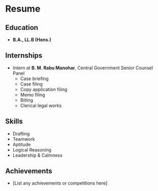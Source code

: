# Resume

## Education
- **B.A., LL.B (Hons.)**

## Internships
- Intern at **B. M. Rabu Manohar**, Central Government Senior Counsel Panel  
  - Case briefing  
  - Case filing  
  - Copy application filing  
  - Memo filing  
  - Billing  
  - Clerical legal works

## Skills
- Drafting  
- Teamwork  
- Aptitude  
- Logical Reasoning  
- Leadership & Calmness

## Achievements
- [List any achievements or competitions here]
